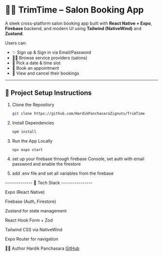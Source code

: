 # 💇‍♀️ TrimTime – Salon Booking App

A sleek cross-platform salon booking app built with **React Native + Expo**, **Firebase** backend, and modern UI using **Tailwind (NativeWind)** and **Zustand**.

Users can:
- ✨ Sign up & Sign in via Email/Password
- 💇‍♂️ Browse service providers (salons)
- 📆 Pick a date & time slot
- 📌 Book an appointment
- 📖 View and cancel their bookings

---

## 🔧 Project Setup Instructions

1. Clone the Repository

   ```bash
   git clone https://github.com/HardikPanchasaraZignuts/TrimTime
   ```

2. Install Dependencies

   ```bash
   npm install
   ```

3. Run the App Locally
   ```bash
   npx expo start
   ```

4. set up your firebase through firebase Console, set auth with email password and enable the firestore

5. add .env file and set all variables from the firebase


--------------  🔮 Tech Stack  ----------------

Expo (React Native)

Firebase (Auth, Firestore)

Zustand for state management

React Hook Form + Zod

Tailwind CSS via NativeWind

Expo Router for navigation



🧑‍💻 Author
Hardik Panchasara
[GitHub](https://github.com/HardikPanchasaraZignuts/TrimTime)

